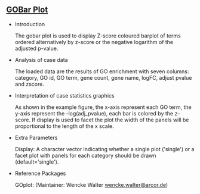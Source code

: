 ## [GOBar Plot](https://hiplot-academic.com/basic/gobar)

- Introduction

  The gobar plot is used to display Z-score coloured barplot of terms ordered alternatively by z-score or the negative
  logarithm of the adjusted p-value.

- Analysis of case data

  The loaded data are the results of GO enrichment with seven columns: category, GO id, GO term, gene count, gene name,
  logFC, adjust pvalue and zscore.

- Interpretation of case statistics graphics

  As shown in the example figure, the x-axis represent each GO term, the y-axis represent the -log(adj_pvalue), each bar
  is colored by the z-score. If display is used to facet the plot the width of the panels will be proportional to the
  length of the x scale.

- Extra Parameters

  Display:  A character vector indicating whether a single plot ('single') or a facet plot with panels for each category
  should be drawn (default='single').

- Reference Packages

  GOplot: (Maintainer: Wencke Walter <wencke.walter@arcor.de>)

